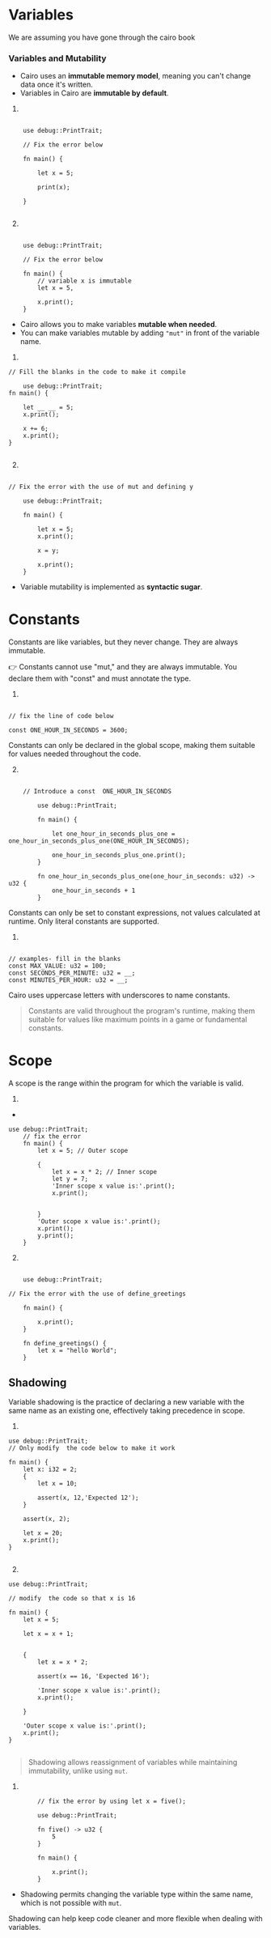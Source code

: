 # Variables


We are assuming you have gone through the cairo book

### Variables and Mutability 

* Cairo uses an **immutable memory model**, meaning you can't change data once it's written.
* Variables in Cairo are **immutable by default**.

1. 

```rust,editable

    use debug::PrintTrait;
    
    // Fix the error below 

    fn main() {
        
        let x = 5;

        print(x);
        
    }


```

2. 

```rust,editable

    use debug::PrintTrait;

    // Fix the error below 

    fn main() {
        // variable x is immutable
        let x = 5,

        x.print();
    }

```

* Cairo allows you to make variables **mutable when needed**.
* You can make variables mutable by adding `"mut"` in front of the variable name.

1. 

```rust,editable
// Fill the blanks in the code to make it compile

    use debug::PrintTrait;
fn main() {
    
    let __ __ = 5;
    x.print();

    x += 6;
    x.print();
}


```

2. 

```rust,editable

// Fix the error with the use of mut and defining y

    use debug::PrintTrait;

    fn main() {
        
        let x = 5;
        x.print();

        x = y;

        x.print();
    }
```



* Variable mutability is implemented as **syntactic sugar**.


# Constants

Constants are like variables, but they never change. They are always immutable.

👉 Constants cannot use "mut," and they are always immutable. You declare them with "const" and must annotate the type.

1. 

```rust,editable

// fix the line of code below

const ONE_HOUR_IN_SECONDS = 3600;

```

Constants can only be declared in the global scope, making them suitable for values needed throughout the code.


2. 

```rust,editable

    // Introduce a const  ONE_HOUR_IN_SECONDS

        use debug::PrintTrait;    

        fn main() {

            let one_hour_in_seconds_plus_one = one_hour_in_seconds_plus_one(ONE_HOUR_IN_SECONDS);

            one_hour_in_seconds_plus_one.print();
        }

        fn one_hour_in_seconds_plus_one(one_hour_in_seconds: u32) -> u32 {
            one_hour_in_seconds + 1
        }

```

Constants can only be set to constant expressions, not values calculated at runtime. Only literal constants are supported.

1. 

```rust,editable

// examples- fill in the blanks
const MAX_VALUE: u32 = 100;
const SECONDS_PER_MINUTE: u32 = __;
const MINUTES_PER_HOUR: u32 = __;

```

Cairo uses uppercase letters with underscores to name constants.

> Constants are valid throughout the program's runtime, making them suitable for values like maximum points in a game or fundamental constants.



# Scope

A scope is the range within the program for which the variable is valid.

1. 

-

```rust,editable
use debug::PrintTrait;
    // fix the error
    fn main() {
        let x = 5; // Outer scope
        
        {
            let x = x * 2; // Inner scope
            let y = 7;
            'Inner scope x value is:'.print();
            x.print(); 
            

        }
        'Outer scope x value is:'.print();
        x.print(); 
        y.print();
    }

```

2. 


```rust,editable

    use debug::PrintTrait;

// Fix the error with the use of define_greetings

    fn main() {
 
        x.print(); 
    }

    fn define_greetings() {
        let x = "hello World";
    }

```


## Shadowing

Variable shadowing is the practice of declaring a new variable with the same name as an existing one, effectively taking precedence in scope.


1. 

```rust,editable
use debug::PrintTrait;
// Only modify  the code below to make it work

fn main() {
    let x: i32 = 2;
    {
        let x = 10;

        assert(x, 12,'Expected 12');
    }

    assert(x, 2);

    let x = 20;
    x.print();
}


```

2. 

```rust,editable
use debug::PrintTrait;

// modify  the code so that x is 16

fn main() {
    let x = 5; 

    let x = x + 1; 


    {
        let x = x * 2; 

        assert(x == 16, 'Expected 16');

        'Inner scope x value is:'.print();
        x.print(); 

    }

    'Outer scope x value is:'.print();
    x.print(); 
}


```

>Shadowing allows reassignment of variables while maintaining immutability, unlike using `mut`.

1. 

```rust,editable
        // fix the error by using let x = five();

        use debug::PrintTrait;

        fn five() -> u32 {
            5
        }

        fn main() {
            
            x.print();
        }

```

- Shadowing permits changing the variable type within the same name, which is not possible with `mut`.

Shadowing can help keep code cleaner and more flexible when dealing with variables.
